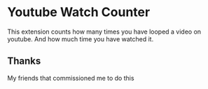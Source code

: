 # Youtube Watch Counter

This extension counts how many times you have looped a video on youtube. And how much time you have watched it.

## Thanks

My friends that commissioned me to do this
